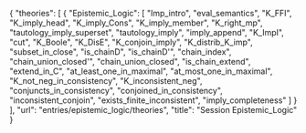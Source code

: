 {
    "theories": [
        {
            "Epistemic_Logic": [
                "Imp_intro",
                "eval_semantics",
                "K_FFI",
                "K_imply_head",
                "K_imply_Cons",
                "K_imply_member",
                "K_right_mp",
                "tautology_imply_superset",
                "tautology_imply",
                "imply_append",
                "K_ImpI",
                "cut",
                "K_Boole",
                "K_DisE",
                "K_conjoin_imply",
                "K_distrib_K_imp",
                "subset_in_close",
                "is_chainD",
                "is_chainD'",
                "chain_index",
                "chain_union_closed'",
                "chain_union_closed",
                "is_chain_extend",
                "extend_in_C",
                "at_least_one_in_maximal",
                "at_most_one_in_maximal",
                "K_not_neg_in_consistency",
                "K_inconsistent_neg",
                "conjuncts_in_consistency",
                "conjoined_in_consistency",
                "inconsistent_conjoin",
                "exists_finite_inconsistent",
                "imply_completeness"
            ]
        }
    ],
    "url": "entries/epistemic_logic/theories",
    "title": "Session Epistemic_Logic"
}